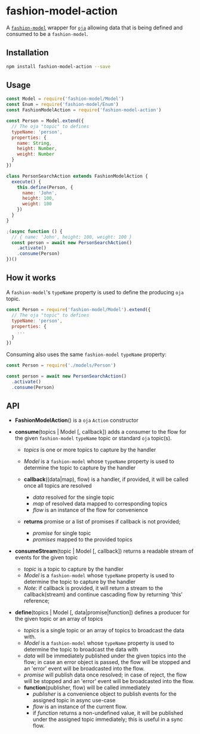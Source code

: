 # fashion-model-action

A [`fashion-model`](https://github.com/fashion-js/fashion-model) wrapper for
[`oja`](https://github.com/dimichgh/oja) allowing data that is being defined
and consumed to be a `fashion-model`.

## Installation

```bash
npm install fashion-model-action --save
```

## Usage

```js
const Model = require('fashion-model/Model')
const Enum = require('fashion-model/Enum')
const FashionModelAction = require('fashion-model-action')

const Person = Model.extend({
  // The oja "topic" to defines
  typeName: 'person',
  properties: {
    name: String,
    height: Number,
    weight: Number
  }
})

class PersonSearchAction extends FashionModelAction {
  execute() {
    this.define(Person, {
      name: 'John',
      height: 100,
      weight: 100
    })
  }
}

;(async function () {
  // { name: 'John', height: 100, weight: 100 }
  const person = await new PersonSearchAction()
    .activate()
    .consume(Person)
})()
```

## How it works

A `fashion-model`'s `typeName` property is used to define the producing `oja`
topic.

```js
const Person = require('fashion-model/Model').extend({
  // The oja "topic" to defines
  typeName: 'person',
  properties: {
    ...
  }
})
```

Consuming also uses the same `fashion-model` `typeName` property:

```js
const Person = require('./models/Person')

const person = await new PersonSearchAction()
  .activate()
  .consume(Person)
```

## API

* **FashionModelAction**() is a `oja` `Action` constructor

* **consume**(topics | Model [, callback]) adds a consumer to the flow for the given `fashion-model` `typeName` topic or standard `oja` topic(s).
    * *topics* is one or more topics to capture by the handler
    * *Model* is a `fashion-model` whose `typeName` property is used to determine the topic to capture by the handler

    * **callback**((data|map), flow) is a handler, if provided, it will be called once all topics are resolved
        * *data* resolved for the single topic
        * *map* of resolved data mapped to corresponding topics
        * *flow* is an instance of the flow for convenience
    * **returns** promise or a list of promises if callback is not provided;
        * *promise* for single topic  
        * *promises* mapped to the provided topics

* **consumeStream**(topic | Model [, callback]) returns a readable stream of events for the given topic
    * *topic* is a topic to capture by the handler
    * *Model* is a `fashion-model` whose `typeName` property is used to determine the topic to capture by the handler
    * *Note:* if callback is provided, it will return a stream to the callback(stream) and continue cascading flow by returning 'this' reference;

* **define**(topics | Model [, data|promise|function]) defines a producer for the given topic or an array of topics
    * *topics* is a single topic or an array of topics to broadcast the data with.
    * *Model* is a `fashion-model` whose `typeName` property is used to determine the topic to broadcast the data with
    * *data* will be immediately published under the given topics into the flow; in case an error object is passed, the flow will be stopped and an 'error' event will be broadcasted into the flow.
    * *promise* will publish data once resolved; in case of reject, the flow will be stopped and an 'error' event will be broadcasted into the flow.
    * **function**(publisher, flow) will be called immediately
        * *publisher* is a convenience object to publish events for the assigned topic in async use-case
        * *flow* is an instance of the current flow.
        * if *function* returns a non-undefined value, it will be published under the assigned topic immediately; this is useful in a sync flow.
